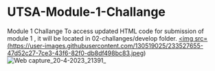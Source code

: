 # UTSA-Module-1-Challange
Module 1 Challange
  To access updated HTML code for submission of module 1 , it will be located in 02-challanges/develop folder.
<a href= "file:///C:/Users/ramos/Downloads/Digital%20Marketing%20Strategies%20for%20Buisness%20Development.html">
  <img src=(https://user-images.githubusercontent.com/130519025/233527655-47d52c27-7ce3-43f6-82f0-db8df498bc83.jpeg)
       </a>
![Web capture_20-4-2023_21391_](https://user-images.githubusercontent.com/130519025/233528041-f05ce5af-8704-4461-9771-791a3f07119e.jpeg)

                                                                                                                                         
